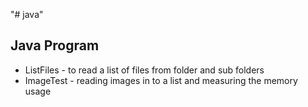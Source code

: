 "# java" 

## Java Program

- ListFiles - to read a list of files from folder and sub folders
- ImageTest - reading images in to a list and measuring the memory usage